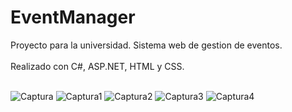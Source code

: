 # EventManager
Proyecto para la universidad. Sistema web de gestion de eventos.<br><br>
Realizado con C#, ASP.NET, HTML y CSS. <br><br>

![Captura](https://user-images.githubusercontent.com/77899426/121038981-157da400-c787-11eb-9b63-f461c744c5d5.PNG)
![Captura1](https://user-images.githubusercontent.com/77899426/121039001-19a9c180-c787-11eb-94c2-55ef59da550c.PNG)
![Captura2](https://user-images.githubusercontent.com/77899426/121039003-1a425800-c787-11eb-8060-5c884d74368f.PNG)
![Captura3](https://user-images.githubusercontent.com/77899426/121039004-1adaee80-c787-11eb-93ab-9c955d911c37.PNG)
![Captura4](https://user-images.githubusercontent.com/77899426/121039006-1adaee80-c787-11eb-8485-863a9a5ffbe2.PNG)
